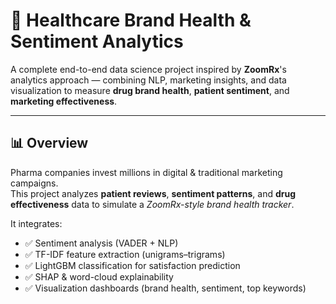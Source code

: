 # 🧠 Healthcare Brand Health & Sentiment Analytics

A complete end-to-end data science project inspired by **ZoomRx**'s analytics approach — combining NLP, marketing insights, and data visualization to measure **drug brand health**, **patient sentiment**, and **marketing effectiveness**.

---

## 📊 Overview

Pharma companies invest millions in digital & traditional marketing campaigns.  
This project analyzes **patient reviews**, **sentiment patterns**, and **drug effectiveness** data to simulate a *ZoomRx-style brand health tracker*.

It integrates:
- ✅ Sentiment analysis (VADER + NLP)
- ✅ TF-IDF feature extraction (unigrams–trigrams)
- ✅ LightGBM classification for satisfaction prediction
- ✅ SHAP & word-cloud explainability
- ✅ Visualization dashboards (brand health, sentiment, top keywords)

